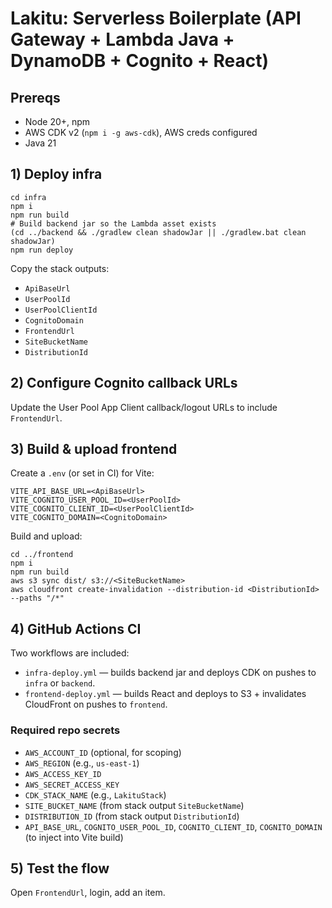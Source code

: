 # Lakitu: Serverless Boilerplate (API Gateway + Lambda Java + DynamoDB + Cognito + React)

## Prereqs

- Node 20+, npm
- AWS CDK v2 (`npm i -g aws-cdk`), AWS creds configured
- Java 21

## 1) Deploy infra

```
cd infra
npm i
npm run build
# Build backend jar so the Lambda asset exists
(cd ../backend && ./gradlew clean shadowJar || ./gradlew.bat clean shadowJar)
npm run deploy
```

Copy the stack outputs:

- `ApiBaseUrl`
- `UserPoolId`
- `UserPoolClientId`
- `CognitoDomain`
- `FrontendUrl`
- `SiteBucketName`
- `DistributionId`

## 2) Configure Cognito callback URLs

Update the User Pool App Client callback/logout URLs to include `FrontendUrl`.

## 3) Build & upload frontend

Create a `.env` (or set in CI) for Vite:

```
VITE_API_BASE_URL=<ApiBaseUrl>
VITE_COGNITO_USER_POOL_ID=<UserPoolId>
VITE_COGNITO_CLIENT_ID=<UserPoolClientId>
VITE_COGNITO_DOMAIN=<CognitoDomain>
```

Build and upload:

```
cd ../frontend
npm i
npm run build
aws s3 sync dist/ s3://<SiteBucketName>
aws cloudfront create-invalidation --distribution-id <DistributionId> --paths "/*"
```

## 4) GitHub Actions CI

Two workflows are included:

- `infra-deploy.yml` — builds backend jar and deploys CDK on pushes to `infra` or `backend`.
- `frontend-deploy.yml` — builds React and deploys to S3 + invalidates CloudFront on pushes to `frontend`.

### Required repo secrets

- `AWS_ACCOUNT_ID` (optional, for scoping)
- `AWS_REGION` (e.g., `us-east-1`)
- `AWS_ACCESS_KEY_ID`
- `AWS_SECRET_ACCESS_KEY`
- `CDK_STACK_NAME` (e.g., `LakituStack`)
- `SITE_BUCKET_NAME` (from stack output `SiteBucketName`)
- `DISTRIBUTION_ID` (from stack output `DistributionId`)
- `API_BASE_URL`, `COGNITO_USER_POOL_ID`, `COGNITO_CLIENT_ID`, `COGNITO_DOMAIN` (to inject into Vite build)

## 5) Test the flow

Open `FrontendUrl`, login, add an item.
